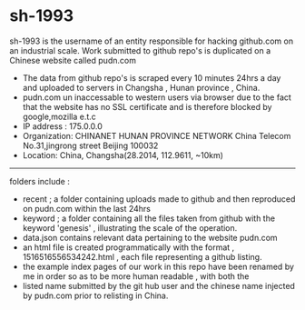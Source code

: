 # sh-1993
sh-1993 is the username of an entity responsible for hacking github.com on an industrial scale. Work submitted to github repo's is duplicated on a Chinese website called pudn.com

* The data from github repo's is scraped every 10 minutes 24hrs a day and uploaded to servers in Changsha , Hunan province , China.
* pudn.com un inaccessable to western users via browser due to the fact that the website has no SSL certificate and is therefore blocked by google,mozilla e.t.c
* IP address : 175.0.0.0
* Organization: CHINANET HUNAN PROVINCE NETWORK China Telecom No.31,jingrong street Beijing 100032
* Location: China, Changsha(28.2014, 112.9611, ~10km)

**********************************************************************************************
folders include :
* recent ; a folder containing uploads made to github and then reproduced on pudn.com within the last 24hrs
* keyword ; a folder containing all the files taken from github with the keyword 'genesis' , illustrating the
  scale of the operation.
* data.json contains relevant data pertaining to the website pudn.com
* an html file is created programmatically with the format , 1516516556534242.html , each file representing a github listing.
* the example index pages of our work in this repo have been renamed by me in order so as to be more human readable , with both the
* listed name submitted by the git hub user and the chinese name injected by pudn.com prior to relisting in China.  
